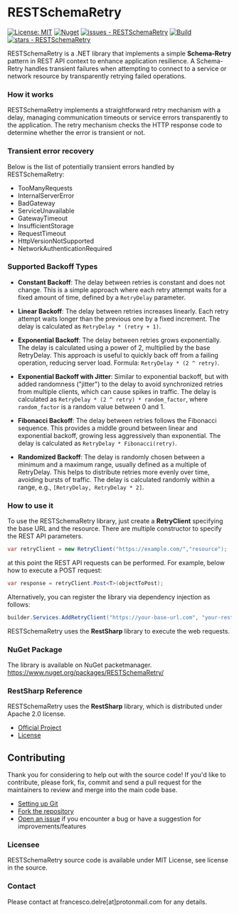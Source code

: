 # RESTSchemaRetry

[![License: MIT](https://img.shields.io/badge/License-MIT-yellow.svg)](https://opensource.org/licenses/MIT)
[![Nuget](https://img.shields.io/nuget/v/RESTSchemaRetry?style=plastic)](https://www.nuget.org/packages/RESTSchemaRetry)
[![issues - RESTSchemaRetry](https://img.shields.io/github/issues/engineering87/RESTSchemaRetry)](https://github.com/engineering87/RESTSchemaRetry/issues)
[![Build](https://github.com/engineering87/RESTSchemaRetry/actions/workflows/dotnet.yml/badge.svg)](https://github.com/engineering87/RESTSchemaRetry/actions/workflows/dotnet.yml)
[![stars - RESTSchemaRetry](https://img.shields.io/github/stars/engineering87/RESTSchemaRetry?style=social)](https://github.com/engineering87/RESTSchemaRetry)

RESTSchemaRetry is a .NET library that implements a simple **Schema-Retry** pattern in REST API context to enhance application resilience.
A Schema-Retry handles transient failures when attempting to connect to a service or network resource by transparently retrying failed operations.

### How it works
RESTSchemaRetry implements a straightforward retry mechanism with a delay, managing communication timeouts or service errors transparently to the application.
The retry mechanism checks the HTTP response code to determine whether the error is transient or not.

### Transient error recovery
Below is the list of potentially transient errors handled by RESTSchemaRetry:
  * TooManyRequests
  * InternalServerError
  * BadGateway
  * ServiceUnavailable
  * GatewayTimeout
  * InsufficientStorage
  * RequestTimeout
  * HttpVersionNotSupported
  * NetworkAuthenticationRequired

### Supported Backoff Types

- **Constant Backoff**: The delay between retries is constant and does not change. This is a simple approach where each retry attempt waits for a fixed amount of time, defined by a `RetryDelay` parameter.
  
- **Linear Backoff**: The delay between retries increases linearly. Each retry attempt waits longer than the previous one by a fixed increment. The delay is calculated as `RetryDelay * (retry + 1)`.

- **Exponential Backoff**: The delay between retries grows exponentially. The delay is calculated using a power of 2, multiplied by the base RetryDelay. This approach is useful to quickly back off from a failing operation, reducing server load. Formula: `RetryDelay * (2 ^ retry)`.
  
- **Exponential Backoff with Jitter**: Similar to exponential backoff, but with added randomness ("jitter") to the delay to avoid synchronized retries from multiple clients, which can cause spikes in traffic. The delay is calculated as `RetryDelay * (2 ^ retry) * random_factor`, where `random_factor` is a random value between 0 and 1.
  
- **Fibonacci Backoff**: The delay between retries follows the Fibonacci sequence. This provides a middle ground between linear and exponential backoff, growing less aggressively than exponential. The delay is calculated as `RetryDelay * Fibonacci(retry)`.
  
- **Randomized Backoff**: The delay is randomly chosen between a minimum and a maximum range, usually defined as a multiple of RetryDelay. This helps to distribute retries more evenly over time, avoiding bursts of traffic. The delay is calculated randomly within a range, e.g., `[RetryDelay, RetryDelay * 2]`.

### How to use it

To use the RESTSchemaRetry library, just create a **RetryClient** specifying the base URL and the resource.
There are multiple constructor to specify the REST API parameters.

```csharp
var retryClient = new RetryClient("https://example.com/","resource");
```
at this point the REST API requests can be performed.
For example, below how to execute a POST request:

```csharp
var response = retryClient.Post<T>(objectToPost);
```
Alternatively, you can register the library via dependency injection as follows:

```csharp
builder.Services.AddRetryClient("https://your-base-url.com", "your-rest-resourse");
```

RESTSchemaRetry uses the **RestSharp** library to execute the web requests.

### NuGet Package

The library is available on NuGet packetmanager.
https://www.nuget.org/packages/RESTSchemaRetry/

### RestSharp Reference
RESTSchemaRetry uses the **RestSharp** library, which is distributed under Apache 2.0 license.
* [Official Project](https://github.com/restsharp/RestSharp)
* [License](https://github.com/restsharp/RestSharp/blob/dev/LICENSE.txt)

## Contributing
Thank you for considering to help out with the source code!
If you'd like to contribute, please fork, fix, commit and send a pull request for the maintainers to review and merge into the main code base.

 * [Setting up Git](https://docs.github.com/en/get-started/getting-started-with-git/set-up-git)
 * [Fork the repository](https://docs.github.com/en/pull-requests/collaborating-with-pull-requests/working-with-forks/fork-a-repo)
 * [Open an issue](https://github.com/engineering87/RESTSchemaRetry/issues) if you encounter a bug or have a suggestion for improvements/features

### Licensee
RESTSchemaRetry source code is available under MIT License, see license in the source.

### Contact
Please contact at francesco.delre[at]protonmail.com for any details.
